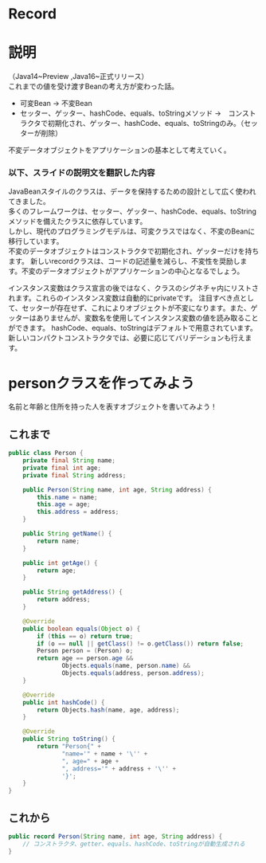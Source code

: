 # Record

# 説明
（Java14~Preview ,Java16~正式リリース）  
これまでの値を受け渡すBeanの考え方が変わった話。  
- 可変Bean → 不変Bean
- セッター、ゲッター、hashCode、equals、toStringメソッド →　コンストラクタで初期化され、ゲッター、hashCode、equals、toStringのみ。（セッターが削除）

不変データオブジェクトをアプリケーションの基本として考えていく。



### 以下、スライドの説明文を翻訳した内容
JavaBeanスタイルのクラスは、データを保持するための設計として広く使われてきました。  
多くのフレームワークは、セッター、ゲッター、hashCode、equals、toStringメソッドを備えたクラスに依存しています。  
しかし、現代のプログラミングモデルは、可変クラスではなく、不変のBeanに移行しています。  
不変のデータオブジェクトはコンストラクタで初期化され、ゲッターだけを持ちます。
新しいrecordクラスは、コードの記述量を減らし、不変性を奨励します。不変のデータオブジェクトがアプリケーションの中心となるでしょう。

インスタンス変数はクラス宣言の後ではなく、クラスのシグネチャ内にリストされます。これらのインスタンス変数は自動的にprivateです。
注目すべき点として、セッターが存在せず、これによりオブジェクトが不変になります。また、ゲッターはありませんが、変数名を使用してインスタンス変数の値を読み取ることができます。
hashCode、equals、toStringはデフォルトで用意されています。新しいコンパクトコンストラクタでは、必要に応じてバリデーションも行えます。


# personクラスを作ってみよう
名前と年齢と住所を持った人を表すオブジェクトを書いてみよう！
## これまで

```java
public class Person {
    private final String name;
    private final int age;
    private final String address;

    public Person(String name, int age, String address) {
        this.name = name;
        this.age = age;
        this.address = address;
    }

    public String getName() {
        return name;
    }

    public int getAge() {
        return age;
    }

    public String getAddress() {
        return address;
    }

    @Override
    public boolean equals(Object o) {
        if (this == o) return true;
        if (o == null || getClass() != o.getClass()) return false;
        Person person = (Person) o;
        return age == person.age &&
               Objects.equals(name, person.name) &&
               Objects.equals(address, person.address);
    }

    @Override
    public int hashCode() {
        return Objects.hash(name, age, address);
    }

    @Override
    public String toString() {
        return "Person{" +
               "name='" + name + '\'' +
               ", age=" + age +
               ", address='" + address + '\'' +
               '}';
    }
}
```

## これから
```java
public record Person(String name, int age, String address) {
    // コンストラクタ、getter、equals、hashCode、toStringが自動生成される
}
```